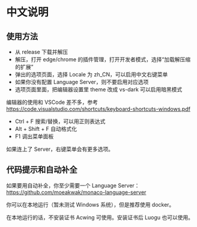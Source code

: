 # 中文说明

## 使用方法

- 从 release 下载并解压
- 解压，打开 edge/chrome 的插件管理，打开开发者模式，选择“加载解压缩的扩展”
- 弹出的选项页面，选择 Locale 为 zh_CN，可以启用中文右键菜单
- 如果你没有配置 Language Server，则不要启用对应选项
- 选项页面里面，把编辑器设置里 theme 改成 vs-dark 可以启用暗黑模式

编辑器的使用和 VSCode 差不多，参考 https://code.visualstudio.com/shortcuts/keyboard-shortcuts-windows.pdf
- Ctrl + F 搜索/替换，可以用正则表达式
- Alt + Shift + F 自动格式化
- F1 调出菜单面板

如果连上了 Server，右键菜单会有更多选项。

## 代码提示和自动补全

如果要用自动补全，你至少需要一个 Language Server：https://github.com/moeakwak/monaco-language-server

你可以在本地运行（暂未测试 Windows 系统），但是推荐使用 docker。

在本地运行的话，不安装证书 Acwing 可使用。安装证书后 Luogu 也可以使用。